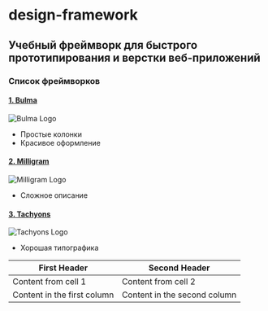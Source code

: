 # design-framework
## Учебный фреймворк для быстрого прототипирования и верстки веб-приложений
### Список фреймворков

#### [1. Bulma](http://bulma.io/)
![Bulma Logo](http://bulma.io/images/bulma-logo.png)
- Простые колонки
- Красивое оформление

#### [2. Milligram](http://milligram.io/)
![Milligram Logo](https://camo.githubusercontent.com/d922408dd39d222a2b51a4690f5d5f2f55c719b6/68747470733a2f2f6d696c6c696772616d2e6769746875622e696f2f696d616765732f7468756d626e61696c2e706e67)
- Сложное описание

#### [3. Tachyons](http://tachyons.io/)
![Tachyons Logo](https://cdn-images-1.medium.com/max/1600/1*Pyq6CYR4CMaRV0WO4MaA0w.png)
- Хорошая типографика

First Header | Second Header
------------ | -------------
Content from cell 1 | Content from cell 2
Content in the first column | Content in the second column
